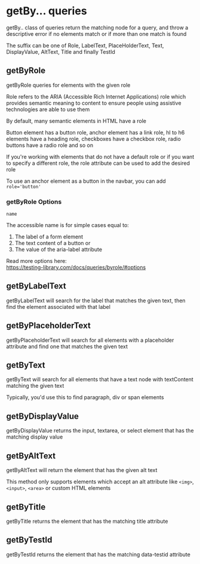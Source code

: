 # getBy... queries

getBy.. class of queries return the matching node for a query, and throw a
descriptive error if no elements match or if more than one match is found

The suffix can be one of Role, LabelText, PlaceHolderText, Text, DisplayValue,
AltText, Title and finally TestId

## getByRole

getByRole queries for elements with the given role

Role refers to the ARIA (Accessible Rich Internet Applications) role which provides
semantic meaning to content to ensure people using assistive technologies are
able to use them

By default, many semantic elements in HTML have a role

Button element has a button role, anchor element has a link role, hl to h6
elements have a heading role, checkboxes have a checkbox role, radio buttons
have a radio role and so on

If you're working with elements that do not have a default role or if you want to
specify a different role, the role attribute can be used to add the desired role

To use an anchor element as a button in the navbar, you can add `role='button'`

### getByRole Options

`name`

The accessible name is for simple cases equal to:

1. The label of a form element
2. The text content of a button or
3. The value of the aria-label attribute

Read more options here:  
https://testing-library.com/docs/queries/byrole/#options

## getByLabelText

getByLabelText will search for the label that matches the given text, then find the
element associated with that label

## getByPlaceholderText

getByPlaceholderText will search for all elements with a placeholder attribute and
find one that matches the given text

## getByText

getByText will search for all elements that have a text node with textContent
matching the given text

Typically, you'd use this to find paragraph, div or span elements

## getByDisplayValue

getByDisplayValue returns the input, textarea, or select element that has the
matching display value

## getByAltText

getByAltText will return the element that has the given alt text

This method only supports elements which accept an alt attribute like `<img>`,
`<input>`, `<area>` or custom HTML elements

## getByTitle

getByTitle returns the element that has the matching title attribute

## getByTestId

getByTestId returns the element that has the matching data-testid attribute
